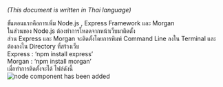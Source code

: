 *(This document is written in Thai language)*  
  
ขั้นตอนแรกคือการเพิ่ม Node.js , Express Framework และ Morgan  
ในส่วนของ Node.js ต้องทำการโหลดจากหน้าเว็บมาติดตั้ง  
ส่วน Express และ Morgan จะติดตั้งโดยการพิมพ์ Command Line ลงใน Terminal และต้องลงใน Directory ที่สร้างเว็บ  
Express : ‘npm install express’  
Morgan : ‘npm install morgan’  
เมื่อทำการติดตั้งจะได้ ไฟล์ดังนี้  
![node component has been added](https://user-images.githubusercontent.com/127969012/226149970-044eb404-afc1-46b3-aa82-eb0b68d14e66.png)

